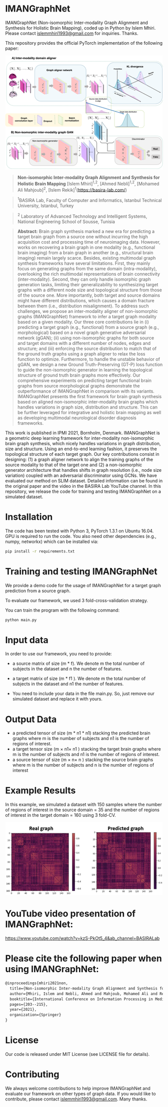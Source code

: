 
# IMANGraphNet
 IMANGraphNet (Non-isomorphic Inter-modality Graph Alignment and Synthesis for Holistic Brain Mapping), coded up in Python by Islem Mhiri. Please contact islemmhiri1993@gmail.com for inquiries. Thanks.

This repository provides the official PyTorch implementation of the following paper:

<p align="center">
  <img src="./Fig1.png">
</p>

> **Non-isomorphic Inter-modality Graph Alignment and Synthesis for Holistic Brain Mapping**
> [Islem Mhiri]<sup>1,2</sup>, [Ahmed Nebli]<sup>1,2</sup>,  [Mohamed Ali Mahjoub]<sup>2</sup>, [Islem Rekik]<sup>1</sup>(https://basira-lab.com/)

> <sup>1</sup>BASIRA Lab, Faculty of Computer and Informatics, Istanbul Technical University, Istanbul, Turkey

> <sup>2</sup>  Laboratory of Advanced Technology and Intelligent Systems, National Engineering School of Sousse, Tunisia

> **Abstract:** Brain graph synthesis marked a new era for predicting a target brain graph from a source one without incurring the high acquisition cost and processing time of neuroimaging data. However, works on recovering a brain graph in one modality (e.g., functional brain imaging) from a brain graph in another (e.g., structural brain imaging) remain largely scarce. Besides, existing multimodal graph synthesis frameworks have several limitations. First, they mainly focus on generating graphs from the same domain (intra-modality), overlooking the rich multimodal representations of brain connectivity (inter-modality). Second, they can only handle isomorphic graph generation tasks, limiting their generalizability to synthesizing target graphs with a different node size and topological structure from those of the source one. More importantly, both target and source domains might have different distributions, which causes a domain fracture between them (i.e., distribution misalignment). To address such challenges, we propose an inter-modality aligner of non-isomorphic graphs (IMANGraphNet) framework to infer a target graph modality based on a given modality. Our three core contributions lie in (i) predicting a target graph (e.g., functional) from a source graph (e.g., morphological) based on a novel graph generative adversarial network (gGAN); (ii) using non-isomorphic graphs for both source and target domains with a different number of nodes, edges and structure; and (iii) enforcing the source distribution to match that of the ground truth graphs using a graph aligner to relax the loss function to optimize. Furthermore, to handle the unstable behavior of gGAN, we design a new Ground Truth-Preserving (GT-P) loss function to guide the non-isomorphic generator in learning the topological structure of ground truth brain graphs more effectively. Our comprehensive experiments on predicting target functional brain graphs from source morphological graphs demonstrate the outperformance of IMANGraphNet in comparison with its variants. IMANGraphNet presents the first framework for brain graph synthesis based on aligned non-isomorphic inter-modality brain graphs which handles variations in graph size, distribution and structure. This can be further leveraged for integrative and holistic brain mapping as well as developing multimodal neurological disorder diagnosis frameworks.

This work is published in IPMI 2021, Bornholm, Denmark. IMANGraphNet is a geometric deep learning framework for inter-modality non-isomorphic brain graph synthesis, which
nicely handles variations in graph distribution, size and structure. Using an end-to-end learning fashion, it preserves the topological structure of each target graph. Our key contributions consist in designing: (1) a graph aligner network to align the training graphs of the source modality to that of the target one and (2) a non-isomorphic generator architecture that handles shifts in graph resolution (i.e., node size variation) coupled with an adversarial discriminator using GCNs. We have evaluated our method on SLIM dataset. Detailed information can be found in the original paper and the video in the BASIRA Lab YouTube channel. In this repository, we release the code for training and testing IMANGraphNet on a simulated dataset.

# Installation

The code has been tested with Python 3, PyTorch 1.3.1 on Ubuntu 16.04. GPU is required to run the code. You also need other dependencies (e.g., numpy, networkx) which can be installed via: 

```bash
pip install -r requirements.txt
```

# Training and testing IMANGraphNet

We provide a demo code for the usage of IMANGraphNet for a target graph prediction from a source graph. 

To evaluate our framework, we used 3 fold-cross-validation strategy.

You can train the program with the following command:

```bash
python main.py 
```

# Input data

In order to use our framework, you need to provide:

* a source matrix of size (m * f). We denote m the total number of subjects in the dataset and n the number of features. 

* a target matrix of size (m * f1 ). We denote m the total number of subjects in the dataset and n1 the number of features. 

* You need to include your data in the file main.py. So, just remove our simulated dataset and replace it with yours.

# Output Data

* a predicted tensor of size (m * n1 * n1) stacking the predicted brain graphs where m is the number of subjects and n1 is the number of regions of interest.
* a target tensor size (m × n1× n1 ) stacking the target brain graphs where m is the number of subjects and n1 is the number of regions of interest.
* a source tensor of size (m × n× n ) stacking the source brain graphs where m is the number of subjects and n is the number of regions of interest
# Example Results
In this example, we simulated a dataset with 150 samples where the number of regions of interest in the source domain = 35 and the number of regions of interest in the target domain = 160 using 3 fold-CV. 

<p align="center">
  <img src="./Fig2.png">
</p>


# YouTube video presentation of IMANGraphNet: 

https://www.youtube.com/watch?v=kzS-PkOt5_4&ab_channel=BASIRALab

# Please cite the following paper when using IMANGraphNet:
```latex
@inproceedings{mhiri2021non,
  title={Non-isomorphic Inter-modality Graph Alignment and Synthesis for Holistic Brain Mapping},
  author={Mhiri, Islem and Nebli, Ahmed and Mahjoub, Mohamed Ali and Rekik, Islem},
  booktitle={International Conference on Information Processing in Medical Imaging},
  pages={203--215},
  year={2021},
  organization={Springer}
}
```

# License
Our code is released under MIT License (see LICENSE file for details).

# Contributing
We always welcome contributions to help improve IMANGraphNet and evaluate our framework on other types of graph data. If you would like to contribute, please contact islemmhiri1993@gmail.com. Many thanks.


